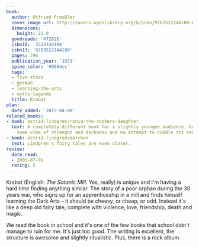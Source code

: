 ```yaml
---
book:
  author: Otfried Preußler
  cover_image_url: http://covers.openlibrary.org/b/isbn/9783522144100-L.jpg
  dimensions:
    height: 21.0
  goodreads: '472626'
  isbn10: '3522144104'
  isbn13: '9783522144100'
  pages: 296
  publication_year: '1971'
  spine_color: '#6684cc'
  tags:
  - five-stars
  - german
  - learning-the-arts
  - myths-legends
  title: Krabat
plan:
  date_added: '2015-04-08'
related_books:
- book: astrid-lindgren/ronia-the-robbers-daughter
  text: A completely different book for a slightly younger audience, but with the
    same vibe of strenght and darkness and no attempt to coddle its readers.
- book: astrid-lindgren/marchen
  text: Lindgren's fairy tales are even closer.
review:
  date_read:
  - 2005-07-01
  rating: 5
---
```


Krabat (English: *The Satanic Mill*. Yes, really) is unique and I'm having a hard time finding anything similar. The
story of a poor orphan during the 30 years war, who signs up for an apprenticeship in a mill and finds himself learning
the Dark Arts – it should be cheesy, or cheap, or odd. Instead it's like a deep old fairy tale, complete with
violence, love, friendship, death and magic.

We read the book in school and it's one of the few books that school didn't manage to ruin for me. It's just too good.
The writing is excellent, the structure is awesome and slightly ritualistic. Plus, there is a rock album.
